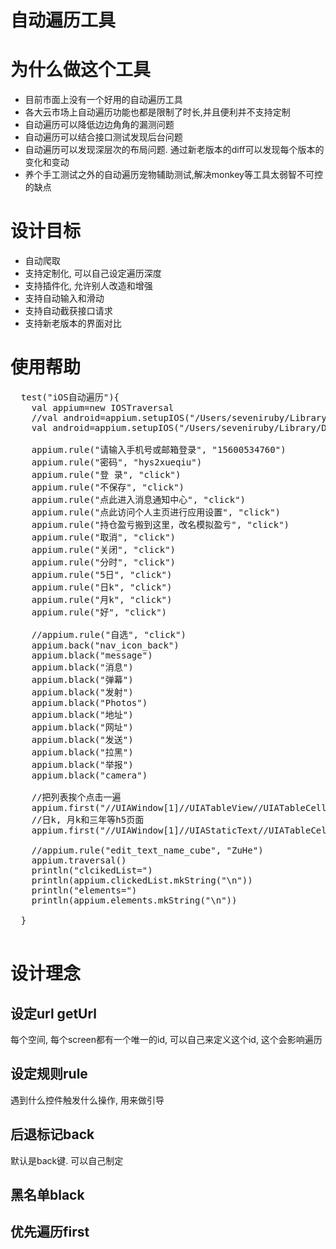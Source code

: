 # 自动遍历工具

# 为什么做这个工具
* 目前市面上没有一个好用的自动遍历工具  
* 各大云市场上自动遍历功能也都是限制了时长,并且便利并不支持定制
* 自动遍历可以降低边边角角的漏测问题
* 自动遍历可以结合接口测试发现后台问题
* 自动遍历可以发现深层次的布局问题. 通过新老版本的diff可以发现每个版本的变化和变动
* 养个手工测试之外的自动遍历宠物辅助测试,解决monkey等工具太弱智不可控的缺点

# 设计目标
* 自动爬取
* 支持定制化, 可以自己设定遍历深度
* 支持插件化, 允许别人改造和增强
* 支持自动输入和滑动
* 支持自动截获接口请求
* 支持新老版本的界面对比

# 使用帮助

<pre>
  test("iOS自动遍历"){
    val appium=new IOSTraversal
    //val android=appium.setupIOS("/Users/seveniruby/Library/Developer/Xcode/DerivedData/Snowball-ckpjegabufjxgxfeqyxgkmjuwmct/Build/Products/Debug-iphoneos/Snowball.app")
    val android=appium.setupIOS("/Users/seveniruby/Library/Developer/Xcode/DerivedData/Snowball-ckpjegabufjxgxfeqyxgkmjuwmct/Build/Products/Debug-iphonesimulator/Snowball.app")

    appium.rule("请输入手机号或邮箱登录", "15600534760")
    appium.rule("密码", "hys2xueqiu")
    appium.rule("登 录", "click")
    appium.rule("不保存", "click")
    appium.rule("点此进入消息通知中心", "click")
    appium.rule("点此访问个人主页进行应用设置", "click")
    appium.rule("持仓盈亏搬到这里，改名模拟盈亏", "click")
    appium.rule("取消", "click")
    appium.rule("关闭", "click")
    appium.rule("分时", "click")
    appium.rule("5日", "click")
    appium.rule("日k", "click")
    appium.rule("月k", "click")
    appium.rule("好", "click")

    //appium.rule("自选", "click")
    appium.back("nav_icon_back")
    appium.black("message")
    appium.black("消息")
    appium.black("弹幕")
    appium.black("发射")
    appium.black("Photos")
    appium.black("地址")
    appium.black("网址")
    appium.black("发送")
    appium.black("拉黑")
    appium.black("举报")
    appium.black("camera")

    //把列表挨个点击一遍
    appium.first("//UIAWindow[1]//UIATableView//UIATableCell[@visible='true' and @enabled='true' and @valid='true' and @name!='']")
    //日k, 月k和三年等h5页面
    appium.first("//UIAWindow[1]//UIAStaticText//UIATableCell[@dom!='' and @enabled='true' and @valid='true' and @name!='']")

    //appium.rule("edit_text_name_cube", "ZuHe")
    appium.traversal()
    println("clcikedList=")
    println(appium.clickedList.mkString("\n"))
    println("elements=")
    println(appium.elements.mkString("\n"))

  }

</pre>

# 设计理念
## 设定url getUrl
每个空间, 每个screen都有一个唯一的id, 可以自己来定义这个id, 这个会影响遍历
## 设定规则rule
遇到什么控件触发什么操作, 用来做引导
## 后退标记back
默认是back键. 可以自己制定
## 黑名单black
## 优先遍历first
